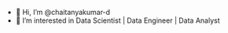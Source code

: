 - 👋 Hi, I’m @chaitanyakumar-d
- 👀 I’m interested in Data Scientist | Data Engineer | Data Analyst

<!---
chaitanyakumar-d/chaitanyakumar-d is a ✨ special ✨ repository because its `README.md` (this file) appears on your GitHub profile.
You can click the Preview link to take a look at your changes.
--->
